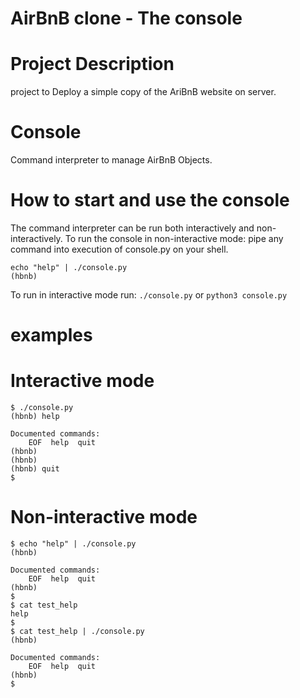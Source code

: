 # AirBnB clone - The console


# Project Description

project to Deploy a simple copy of the AriBnB website on server.

# Console

Command interpreter to manage AirBnB Objects.

# How to start and use the console
The command interpreter can be run both interactively and non-interactively.
To run the console in non-interactive mode:
    pipe any command into execution of console.py on your shell.

```
echo "help" | ./console.py
(hbnb)
```
To run in interactive mode run:
    `./console.py`
    or
    `python3 console.py`

# examples
# Interactive mode
```
$ ./console.py
(hbnb) help

Documented commands:
    EOF  help  quit
(hbnb)
(hbnb)
(hbnb) quit
$
```
# Non-interactive mode
```
$ echo "help" | ./console.py
(hbnb)

Documented commands:
    EOF  help  quit
(hbnb)
$
$ cat test_help
help
$
$ cat test_help | ./console.py
(hbnb)

Documented commands:
    EOF  help  quit
(hbnb)
$
```
